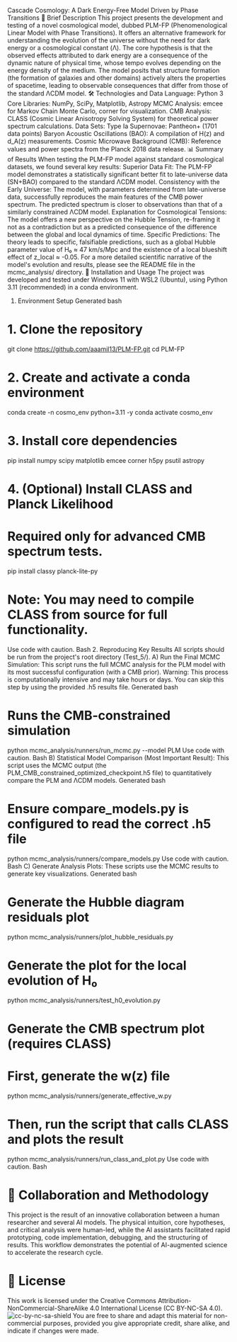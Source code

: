 Cascade Cosmology: A Dark Energy-Free Model Driven by Phase Transitions
📜 Brief Description
This project presents the development and testing of a novel cosmological model, dubbed PLM-FP (Phenomenological Linear Model with Phase Transitions). It offers an alternative framework for understanding the evolution of the universe without the need for dark energy or a cosmological constant (Λ). The core hypothesis is that the observed effects attributed to dark energy are a consequence of the dynamic nature of physical time, whose tempo evolves depending on the energy density of the medium.
The model posits that structure formation (the formation of galaxies and other domains) actively alters the properties of spacetime, leading to observable consequences that differ from those of the standard ΛCDM model.
🛠️ Technologies and Data
Language: Python 3
Core Libraries: NumPy, SciPy, Matplotlib, Astropy
MCMC Analysis: emcee for Markov Chain Monte Carlo, corner for visualization.
CMB Analysis: CLASS (Cosmic Linear Anisotropy Solving System) for theoretical power spectrum calculations.
Data Sets:
Type Ia Supernovae: Pantheon+ (1701 data points)
Baryon Acoustic Oscillations (BAO): A compilation of H(z) and d_A(z) measurements.
Cosmic Microwave Background (CMB): Reference values and power spectra from the Planck 2018 data release.
📊 Summary of Results
When testing the PLM-FP model against standard cosmological datasets, we found several key results:
Superior Data Fit: The PLM-FP model demonstrates a statistically significant better fit to late-universe data (SN+BAO) compared to the standard ΛCDM model.
Consistency with the Early Universe: The model, with parameters determined from late-universe data, successfully reproduces the main features of the CMB power spectrum. The predicted spectrum is closer to observations than that of a similarly constrained ΛCDM model.
Explanation for Cosmological Tensions: The model offers a new perspective on the Hubble Tension, re-framing it not as a contradiction but as a predicted consequence of the difference between the global and local dynamics of time.
Specific Predictions: The theory leads to specific, falsifiable predictions, such as a global Hubble parameter value of H₀ ≈ 47 km/s/Mpc and the existence of a local blueshift effect of z_local ≈ -0.05.
For a more detailed scientific narrative of the model's evolution and results, please see the README file in the mcmc_analysis/ directory.
🚀 Installation and Usage
The project was developed and tested under Windows 11 with WSL2 (Ubuntu), using Python 3.11 (recommended) in a conda environment.
1. Environment Setup
Generated bash
# 1. Clone the repository
git clone https://github.com/aaamil13/PLM-FP.git
cd PLM-FP

# 2. Create and activate a conda environment
conda create -n cosmo_env python=3.11 -y
conda activate cosmo_env

# 3. Install core dependencies
pip install numpy scipy matplotlib emcee corner h5py psutil astropy

# 4. (Optional) Install CLASS and Planck Likelihood

# Required only for advanced CMB spectrum tests.
pip install classy planck-lite-py

# Note: You may need to compile CLASS from source for full functionality.
Use code with caution.
Bash
2. Reproducing Key Results
All scripts should be run from the project's root directory (Test_5/).
A) Run the Final MCMC Simulation:
This script runs the full MCMC analysis for the PLM model with its most successful configuration (with a CMB prior). Warning: This process is computationally intensive and may take hours or days. You can skip this step by using the provided .h5 results file.
Generated bash

# Runs the CMB-constrained simulation
python mcmc_analysis/runners/run_mcmc.py --model PLM
Use code with caution.
Bash
B) Statistical Model Comparison (Most Important Result):
This script uses the MCMC output (the PLM_CMB_constrained_optimized_checkpoint.h5 file) to quantitatively compare the PLM and ΛCDM models.
Generated bash

# Ensure compare_models.py is configured to read the correct .h5 file
python mcmc_analysis/runners/compare_models.py
Use code with caution.
Bash
C) Generate Analysis Plots:
These scripts use the MCMC results to generate key visualizations.
Generated bash
# Generate the Hubble diagram residuals plot
python mcmc_analysis/runners/plot_hubble_residuals.py

# Generate the plot for the local evolution of H₀
python mcmc_analysis/runners/test_h0_evolution.py

# Generate the CMB spectrum plot (requires CLASS)

# First, generate the w(z) file
python mcmc_analysis/runners/generate_effective_w.py

# Then, run the script that calls CLASS and plots the result
python mcmc_analysis/runners/run_class_and_plot.py
Use code with caution.
Bash

# 🤝 Collaboration and Methodology
This project is the result of an innovative collaboration between a human researcher and several AI models. The physical intuition, core hypotheses, and critical analysis were human-led, while the AI assistants facilitated rapid prototyping, code implementation, debugging, and the structuring of results. This workflow demonstrates the potential of AI-augmented science to accelerate the research cycle.

# 📜 License
This work is licensed under the Creative Commons Attribution-NonCommercial-ShareAlike 4.0 International License (CC BY-NC-SA 4.0).
![cc-by-nc-sa-shield](https://i.creativecommons.org/l/by-nc-sa/4.0/88x31.png)
You are free to share and adapt this material for non-commercial purposes, provided you give appropriate credit, share alike, and indicate if changes were made.

